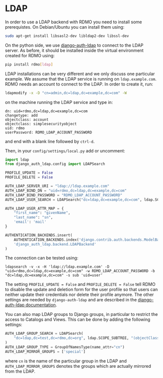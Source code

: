 # LDAP

In order to use a LDAP backend with RDMO you need to install some prerequistes. On Debian/Ubuntu you can install them using:

```bash
sudo apt-get install libsasl2-dev libldap2-dev libssl-dev
```

On the python side, we use [django-auth-ldap](https://pypi.org/project/django-auth-ldap) to connect to the LDAP server. As before, it should be installed inside the virtual environment created for RDMO using:

```bash
pip install rdmo[ldap]
```

LDAP installations can be very different and we only discuss one particular example. We assume that the LDAP service is running on `ldap.example.com`. RDMO needs an account to connect to the LDAP. In order to create it, run:

```bash
ldapmodify -x -D "cn=admin,dc=ldap,dc=example,dc=com" -W
```

on the machine running the LDAP service and type in:

```
dn: uid=rdmo,dc=ldap,dc=example,dc=com
changetype: add
objectclass: account
objectclass: simplesecurityobject
uid: rdmo
userPassword: RDMO_LDAP_ACCOUNT_PASSWORD
```

and end with a blank line followed by `ctrl-d`.

Then, in your `config/settings/local.py` add or uncomment:

```python
import ldap
from django_auth_ldap.config import LDAPSearch

PROFILE_UPDATE = False
PROFILE_DELETE = False

AUTH_LDAP_SERVER_URI = "ldap://ldap.example.com"
AUTH_LDAP_BIND_DN = "uid=rdmo,dc=ldap,dc=example,dc=com"
AUTH_LDAP_BIND_PASSWORD = "RDMO_LDAP_ACCOUNT_PASSWORD"
AUTH_LDAP_USER_SEARCH = LDAPSearch("dc=ldap,dc=example,dc=com", ldap.SCOPE_SUBTREE, "(uid=%(user)s)")

AUTH_LDAP_USER_ATTR_MAP = {
    "first_name": "givenName",
    "last_name": "sn",
    'email': 'mail'
}

AUTHENTICATION_BACKENDS.insert(
    AUTHENTICATION_BACKENDS.index('django.contrib.auth.backends.ModelBackend'),
    'django_auth_ldap.backend.LDAPBackend'
)
```

The connection can be tested using:

```
ldapsearch -v -x -H 'ldap://ldap.example.com' -D "uid=rdmo,dc=ldap,dc=example,dc=com" -w RDMO_LDAP_ACCOUNT_PASSWORD -b "dc=ldap,dc=example,dc=com" -s sub 'uid=user'
```

The setting `PROFILE_UPDATE = False` and `PROFILE_DELETE = False` tell RDMO to disable the update and deletion form for the user profile so that users can neither update their credentials nor delete their profile anymore. The other settings are needed by `django-auth-ldap` and are described in the [django-auth-ldap documentation](https://django-auth-ldap.readthedocs.io/en/latest/).

You can also map LDAP groups to Django groups, in particular to restrict the access to Catalogs and Views. This can be done by adding the following settings:

```python
AUTH_LDAP_GROUP_SEARCH = LDAPSearch(
    "dc=ldap,dc=test,dc=rdmo,dc=org", ldap.SCOPE_SUBTREE, "(objectClass=groupOfNames)"
)
AUTH_LDAP_GROUP_TYPE = GroupOfNamesType(name_attr="cn")
AUTH_LDAP_MIRROR_GROUPS = ['special']
```

where `cn` is the name of the particular group in the LDAP and `AUTH_LDAP_MIRROR_GROUPS` denotes the groups which are actually mirrored from the LDAP.
